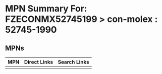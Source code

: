 



# MPN Summary For: FZECONMX52745199 > con-molex : 52745-1990

## MPNs
  

|MPN|Direct Links|Search Links|
| :--- | :--- | :--- |
||||
